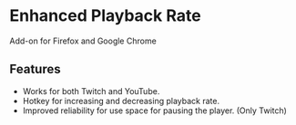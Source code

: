 # Enhanced Playback Rate
Add-on for Firefox and Google Chrome

## Features
- Works for both Twitch and YouTube.
- Hotkey for increasing and decreasing playback rate.
- Improved reliability for use space for pausing the player. (Only Twitch)
